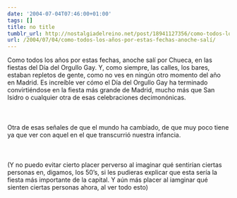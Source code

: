 ```yaml
---
date: '2004-07-04T07:46:00+01:00'
tags: []
title: no title
tumblr_url: http://nostalgiadelreino.net/post/18941127356/como-todos-los-años-por-estas-fechas-anoche-salí
url: /2004/07/04/como-todos-los-años-por-estas-fechas-anoche-salí/
---
```


<p>Como todos los años por estas fechas, anoche salí por Chueca, en las fiestas del Día del Orgullo Gay. Y, como siempre, las calles, los bares, estaban repletos de gente, como no ves en ningún otro momento del año en Madrid. Es increíble ver cómo el Día del Orgullo Gay ha terminado convirtiéndose en la fiesta más grande de Madrid, mucho más que San Isidro o cualquier otra de esas celebraciones decimonónicas.<br/><br/><br/><br/>Otra de esas señales de que el mundo ha cambiado, de que muy poco tiene ya que ver con aquel en el que transcurrió nuestra infancia.<br/><br/><br/><br/>(Y no puedo evitar cierto placer perverso al imaginar qué sentirían ciertas personas en, digamos, los 50&rsquo;s, si les pudieras explicar que esta sería la fiesta más importante de la capital. Y aún más placer al iamginar qué sienten ciertas personas ahora, al ver todo esto)</p><div class="blogger-post-footer"><img width="1" height="1" src="https://blogger.googleusercontent.com/tracker/1180118427259117074-1926304876654039062?l=nostalgiadelreino.blogspot.com" alt=""/></div>